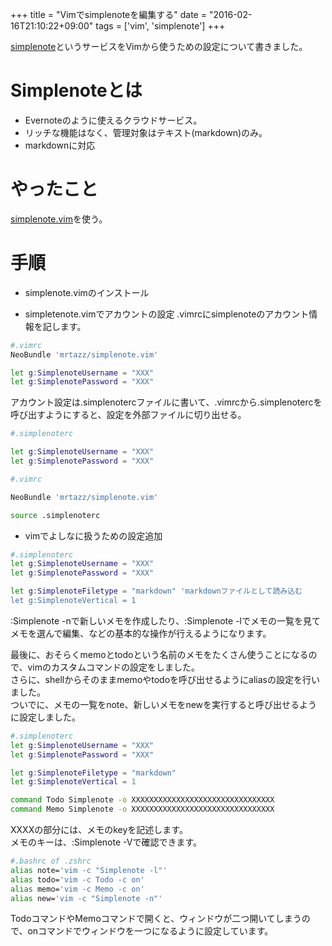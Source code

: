 +++
title = "Vimでsimplenoteを編集する"
date = "2016-02-16T21:10:22+09:00"
tags = ['vim', 'simplenote']
+++


[simplenote](https://simplenote.com)というサービスをVimから使うための設定について書きました。  

<!--more-->

# Simplenoteとは
- Evernoteのように使えるクラウドサービス。
- リッチな機能はなく、管理対象はテキスト(markdown)のみ。
- markdownに対応

# やったこと
[simplenote.vim](https://github.com/mrtazz/simplenote.vim)を使う。

# 手順

- simplenote.vimのインストール

- simpletenote.vimでアカウントの設定
.vimrcにsimplenoteのアカウント情報を記します。

```sh  
#.vimrc
NeoBundle 'mrtazz/simplenote.vim'

let g:SimplenoteUsername = "XXX"
let g:SimplenotePassword = "XXX"
```
アカウント設定は.simplenotercファイルに書いて、.vimrcから.simplenotercを呼び出すようにすると、設定を外部ファイルに切り出せる。
```sh
#.simplenoterc

let g:SimplenoteUsername = "XXX"
let g:SimplenotePassword = "XXX"
```

```sh
#.vimrc

NeoBundle 'mrtazz/simplenote.vim'

source .simplenoterc
```
- vimでよしなに扱うための設定追加  

```sh
#.simplenoterc
let g:SimplenoteUsername = "XXX"
let g:SimplenotePassword = "XXX"

let g:SimplenoteFiletype = "markdown" 'markdownファイルとして読み込む
let g:SimplenoteVertical = 1
```

:Simplenote -nで新しいメモを作成したり、:Simplenote -lでメモの一覧を見てメモを選んで編集、などの基本的な操作が行えるようになります。  

最後に、おそらくmemoとtodoという名前のメモをたくさん使うことになるので、vimのカスタムコマンドの設定をしました。  
さらに、shellからそのままmemoやtodoを呼び出せるようにaliasの設定を行いました。  
ついでに、メモの一覧をnote、新しいメモをnewを実行すると呼び出せるように設定しました。
```sh
#.simplenoterc
let g:SimplenoteUsername = "XXX"
let g:SimplenotePassword = "XXX"

let g:SimplenoteFiletype = "markdown"
let g:SimplenoteVertical = 1

command Todo Simplenote -o XXXXXXXXXXXXXXXXXXXXXXXXXXXXXXXX
command Memo Simplenote -o XXXXXXXXXXXXXXXXXXXXXXXXXXXXXXXX
```

XXXXの部分には、メモのkeyを記述します。  
メモのキーは、:Simplenote -Vで確認できます。

```sh
#.bashrc of .zshrc
alias note='vim -c "Simplenote -l"'
alias todo='vim -c Todo -c on'
alias memo='vim -c Memo -c on'
alias new='vim -c "Simplenote -n"'
```

TodoコマンドやMemoコマンドで開くと、ウィンドウが二つ開いてしまうので、onコマンドでウィンドウを一つになるように設定しています。
